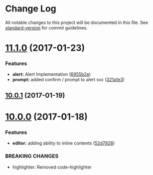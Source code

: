 # Change Log

All notable changes to this project will be documented in this file. See [standard-version](https://github.com/conventional-changelog/standard-version) for commit guidelines.

<a name="11.1.0"></a>
# [11.1.0](https://github.com/swimlane/ngx-ui/compare/v10.0.1...v11.1.0) (2017-01-23)


### Features

* **alert:** Alert Implementation ([6955b2e](https://github.com/swimlane/ngx-ui/commit/6955b2e))
* **prompt:** added confirm / prompt to alert svc ([321a1e3](https://github.com/swimlane/ngx-ui/commit/321a1e3))



<a name="10.0.1"></a>
## [10.0.1](https://github.com/swimlane/ngx-ui/compare/v10.0.0...v10.0.1) (2017-01-19)



<a name="10.0.0"></a>
# [10.0.0](https://github.com/swimlane/ngx-ui/compare/8.0.6...v10.0.0) (2017-01-18)


### Features

* **editor:** adding ability to inline contents ([52d7928](https://github.com/swimlane/ngx-ui/commit/52d7928))

### BREAKING CHANGES

* highlighter: Removed code-highlighter
